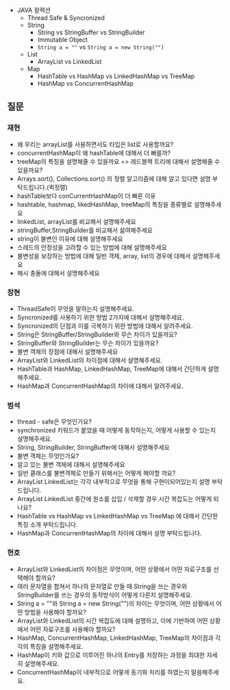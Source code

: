 - JAVA 컬렉션
   - Thread Safe & Syncronized
   - String
      - String vs StringBuffer vs StringBuilder 
      - Immutable Object
      - `String a = ""` vs `String a = new String("")`
   - List
      - ArrayList vs LinkedList
   - Map
      - HashTable vs HashMap vs LinkedHashMap vs TreeMap
      - HashMap vs ConcurrentHashMap

## 질문

### 재현
- 왜 우리는 arrayList를 사용하면서도 타입은 list로 사용할까요?
- concurrentHashMap이 왜 hashTable에 대해서 더 빠를까?
- treeMap의 특징을 설명해줄 수 있을까요 => 레드블랙 트리에 대해서 설명해줄 수 있을까요?
- Arrays.sort(), Collections.sort() 의 정렬 알고리즘에 대해 알고 있다면 설명 부탁드립니다.(퀵정렬)
- hashTable보다 conCurrentHashMap이 더 빠른 이유
- hashtable, hashmap, likedHashMap, treeMap의 특징을 종류별로 설명해주세요
- linkedList, arrayList를 비교해서 설명해주세요
- stringBuffer,StringBuilder를 비교해서 섦여해주세요
- string이 불변인 이유에 대해 설명해주세요
- 스레드의 안정성을 고려할 수 있는 방법에 대해 설명해주세요
- 불변성을 보장하는 방법에 대해 일반 객체, array, list의 경우에 대해서 설명해주세요
- 해시 충돌에 대해서 설명해주세요

### 창현
- ThreadSafe이 무엇을 말하는지 설명해주세요.
- Syncronized를 사용하기 위한 방법 2가지에 대해서 설명해주세요.
- Syncronized의 단점과 이를 극복하기 위한 방법에 대해서 알려주세요.
- String은 StringBuffer/StringBuilder와 무슨 차이가 있을까요?
- StringBuffer와 StringBuilder는 무슨 차이가 있을까요?
- 불변 객체의 장점에 대해서 설명해주세요
- ArrayList와 LinkedList의 차이점에 대해서 설명해주세요.
- HashTable과 HashMap, LinkedHashMap, TreeMap에 대해서 간단하게 설명해주세요.
- HashMap과 ConcurrentHashMap의 차이에 대해서 알려주세요.

### 범석
- thread - safe은 무엇인가요? 
- synchronized 키워드가 붙었을 때 어떻게 동작하는지, 어떻게 사용할 수 있는지 설명해주세요. 
- String, StringBuilder, StringBuffer에 대해서 설명해주세요 
- 불변 객체는 무엇인가요? 
- 알고 있는 불변 객체에 대해서 설명해주세요 
- 일반 클래스를 불변객체로 만들기 위해서는 어떻게 해야할 까요? 
- ArrayList LinkedList는 각각 내부적으로 무엇을 통해 구현이되어있는지 설명 부탁드립니다. 
- ArrayList LinkedList 중간에 원소를 삽입 / 삭제할 경우 시간 복잡도는 어떻게 되나요? 
- HashTable vs HashMap vs LinkedHashMap vs TreeMap 에 대해서 간단한 특징 소개 부탁드립니다. 
- HashMap과 ConcurrentHashMap의 차이에 대해서 설명 부탁드립니다.

### 현호
- ArrayList와 LinkedList의 차이점은 무엇이며, 어떤 상황에서 어떤 자료구조를 선택해야 할까요?
- 여러 문자열을 합쳐서 하나의 문자열로 만들 때 String을 쓰는 경우와 StringBuilder를 쓰는 경우의 동작방식이 어떻게 다른지 설명해주세요.
- String a = ""와 String a = new String("")의 차이는 무엇이며, 어떤 상황에서 어떤 방법을 사용해야 할까요?
- ArrayList와 LinkedList의 시간 복잡도에 대해 설명하고, 이에 기반하여 어떤 상황에서 어떤 자료구조를 사용해야 할까요?
- HashMap, ConcurrentHashMap, LinkedHashMap, TreeMap의 차이점과 각각의 특징을 설명해주세요.
- HashMap이 키와 값으로 이루어진 하나의 Entry를 저장하는 과정을 최대한 자세히 설명해주세요.
- ConcurrentHashMap이 내부적으로 어떻게 동기화 처리를 하였는지 말씀해주세요.